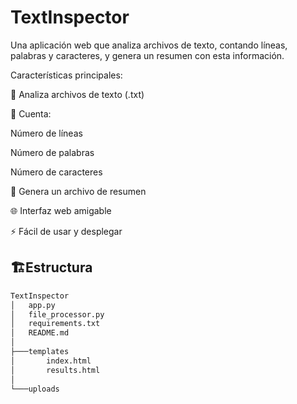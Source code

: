 
# TextInspector

Una aplicación web que analiza archivos de texto, contando líneas, palabras y caracteres, y genera un resumen con esta información.

Características principales:

📝 Analiza archivos de texto (.txt)

🔢 Cuenta:

Número de líneas

Número de palabras

Número de caracteres

📂 Genera un archivo de resumen

🌐 Interfaz web amigable

⚡ Fácil de usar y desplegar

## 🏗️Estructura



```bash
TextInspector
│   app.py                  
│   file_processor.py      
│   requirements.txt 
│   README.md
│
├───templates              
│       index.html
│       results.html
│
└───uploads
```

